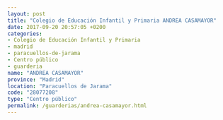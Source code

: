 ```yaml
---
layout: post
title: "Colegio de Educación Infantil y Primaria ANDREA CASAMAYOR"
date: 2017-09-20 20:57:05 +0200
categories:
- Colegio de Educación Infantil y Primaria
- madrid
- paracuellos-de-jarama
- Centro público
- guarderia
name: "ANDREA CASAMAYOR"
province: "Madrid"
location: "Paracuellos de Jarama"
code: "28077208"
type: "Centro público"
permalink: /guarderias/andrea-casamayor.html
---
```

